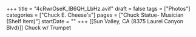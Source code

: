 +++
title = "4cRwrOseK_lB6QH_LbHz.avif"
draft = false
tags = ["Photos"]
categories = ["Chuck E. Cheese's"]
pages = ["Chuck Statue- Musician (Shelf Item)"]
startDate = ""
+++
[[Sun Valley, CA (8375 Laurel Canyon Blvd)]] Chuck w/ Trumpet
